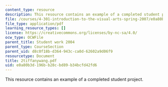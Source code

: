 ```yaml
---
content_type: resource
description: This resource contains an example of a completed student project.
file: /courses/4-301-introduction-to-the-visual-arts-spring-2007/e0a80b3d196bb28cbd89b34bcfd42fd6_2tiffanywang.pdf
file_type: application/pdf
learning_resource_types: []
license: https://creativecommons.org/licenses/by-nc-sa/4.0/
ocw_type: OCWFile
parent_title: Student work 2004
parent_type: CourseSection
parent_uid: d8c0f18b-d364-943c-ca0d-62602a9d06f9
resourcetype: Document
title: 2tiffanywang.pdf
uid: e0a80b3d-196b-b28c-bd89-b34bcfd42fd6
---
```

This resource contains an example of a completed student project.
